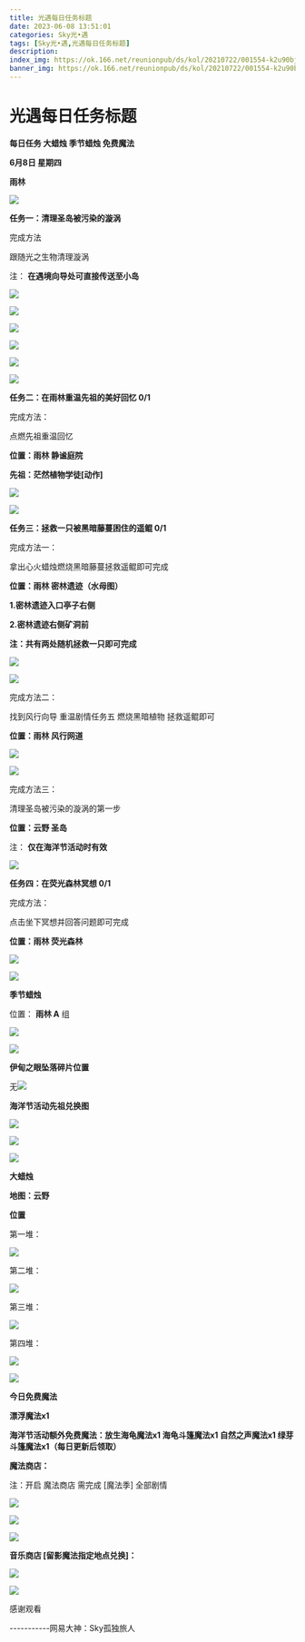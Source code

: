 ```yaml
---
title: 光遇每日任务标题
date: 2023-06-08 13:51:01
categories: Sky光•遇
tags: [Sky光•遇,光遇每日任务标题]
description: 
index_img: https://ok.166.net/reunionpub/ds/kol/20210722/001554-k2u90bj7ay.png?imageView&thumbnail=600x0&type=jpg
banner_img: https://ok.166.net/reunionpub/ds/kol/20210722/001554-k2u90bj7ay.png?imageView&thumbnail=600x0&type=jpg
---
```

# 光遇每日任务标题
**每日任务 大蜡烛 季节蜡烛 免费魔法**

 **6月8日 星期四**

 **雨林**

![](https://img.166.net/reunionpub/ds/kol/20230608/001631-od168wl0z5.jpg)

 **任务一：清理圣岛被污染的漩涡**

完成方法

跟随光之生物清理漩涡

注： **在遇境向导处可直接传送至小岛**

![](https://img.166.net/reunionpub/ds/kol/20230608/000119-nkl0gt52co.jpg)

![](https://img.166.net/reunionpub/ds/kol/20230608/000127-o2awnybcv1.jpg)

![](https://img.166.net/reunionpub/ds/kol/20230608/000134-4gi51cd08t.jpg)

![](https://img.166.net/reunionpub/ds/kol/20230608/000141-en1b0otv8q.jpg)

![](https://img.166.net/reunionpub/ds/kol/20230608/000148-sbfzh6e045.jpg)

![](https://img.166.net/reunionpub/ds/kol/20230608/000154-hof2r3097d.jpg)

 **任务二：在雨林重温先祖的美好回忆 0/1**

完成方法：

点燃先祖重温回忆

 **位置：雨林 静谧庭院**

 **先祖：茫然植物学徒[动作]**

![](https://img.166.net/reunionpub/ds/kol/20230608/000444-8savpdf97e.jpeg)

![](https://img.166.net/reunionpub/ds/kol/20230608/000451-gnwedlra1c.jpeg)

 **任务三：拯救一只被黑暗藤蔓困住的遥鲲 0/1**

完成方法一：

拿出心火蜡烛燃烧黑暗藤蔓拯救遥鲲即可完成

 **位置：雨林 密林遗迹（水母图）**

 **1.密林遗迹入口亭子右侧**

 **2.密林遗迹右侧矿洞前**

 **注：共有两处随机拯救一只即可完成**

![](https://img.166.net/reunionpub/ds/kol/20230608/000523-ezicp80vsm.jpeg)

![](https://img.166.net/reunionpub/ds/kol/20230608/000532-guqp3mjy1k.jpeg)

完成方法二：

找到风行向导 重温剧情任务五 燃烧黑暗植物 拯救遥鲲即可

 **位置：雨林 风行网道**

![](https://img.166.net/reunionpub/ds/kol/20230608/000541-ls3a6f5tz7.jpeg)

![](https://img.166.net/reunionpub/ds/kol/20230608/000549-mk8ec1g9aj.jpeg)

完成方法三：

清理圣岛被污染的漩涡的第一步

 **位置：云野 圣岛**

注： **仅在海洋节活动时有效**

![](https://img.166.net/reunionpub/ds/kol/20230608/000556-fg5u3ziy61.jpeg)

 **任务四：在荧光森林冥想 0/1**

完成方法：

点击坐下冥想并回答问题即可完成

 **位置：雨林 荧光森林**

![](https://img.166.net/reunionpub/ds/kol/20230608/000616-3jg8oh0uye.jpg)

![](https://img.166.net/reunionpub/ds/kol/20230502/053253-tkp31d0r2j.png)

 **季节蜡烛**

位置： **雨林 A** 组

![](https://img.166.net/reunionpub/ds/kol/20230607/235923-v7f9rg24qj.png)

![](https://img.166.net/reunionpub/ds/kol/20230501/003537-boqnslm12s.png)

 **伊甸之眼坠落碎片位置**

无![](https://img.166.net/reunionpub/ds/kol/20230501/003537-boqnslm12s.png)

 **海洋节活动先祖兑换图**

![](https://img.166.net/reunionpub/ds/kol/20230520/040300-zap2jkovds.jpg)

![](https://img.166.net/reunionpub/ds/kol/20230520/040310-ofs4cbrjhq.jpg)

![](https://img.166.net/reunionpub/ds/kol/20230501/003537-boqnslm12s.png)

 **大蜡烛**

 **地图：云野**

 **位置**

第一堆：

![](https://img.166.net/reunionpub/ds/kol/20230608/001046-5dck4wqr0t.jpeg)

第二堆：

![](https://img.166.net/reunionpub/ds/kol/20230608/001054-q04kgot2h5.jpeg)

第三堆：

![](https://img.166.net/reunionpub/ds/kol/20230608/001103-dpjemygfv9.jpeg)

第四堆：

![](https://img.166.net/reunionpub/ds/kol/20230608/001110-2g081hjpk3.jpeg)

![](https://img.166.net/reunionpub/ds/kol/20221018/100256-wzutnocka0.png)

 **今日免费魔法**

 **漂浮魔法x1**

 **海洋节活动额外免费魔法：放生海龟魔法x1 海龟斗篷魔法x1 自然之声魔法x1 绿芽斗篷魔法x1（每日更新后领取）**

 **魔法商店：**

注：开启 魔法商店 需完成 [魔法季] 全部剧情

![](https://img.166.net/reunionpub/ds/kol/20221018/100559-oibznvdtus.png)

![](https://img.166.net/reunionpub/ds/kol/20230608/001141-yfpsb590u6.jpeg)

![](https://img.166.net/reunionpub/ds/kol/20230520/024526-niy97hflvp.jpeg)

 **音乐商店 [留影魔法指定地点兑换]：**

![](https://img.166.net/reunionpub/ds/kol/20230529/003728-tes529zlmh.jpeg)

![](https://img.166.net/reunionpub/ds/kol/20230502/235738-ls601349yq.png)

感谢观看

\-----------网易大神：Sky孤独旅人

